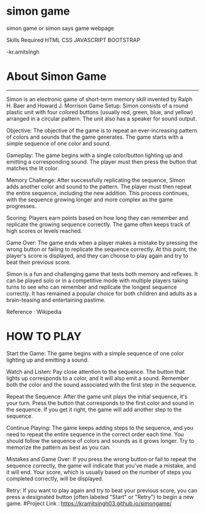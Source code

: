 # simon game
simon game or simon says game webpage

Skills Required
HTML CSS JAVASCRIPT BOOTSTRAP

-kr.amitsingh

# About Simon Game
-----------------------------
Simon is an electronic game of short-term memory skill invented by Ralph H. Baer and Howard J. Morrison
Game Setup: Simon consists of a round plastic unit with four colored buttons (usually red, green, blue, and yellow) arranged in a circular pattern. The unit also has a speaker for sound output.

Objective: The objective of the game is to repeat an ever-increasing pattern of colors and sounds that the game generates. The game starts with a simple sequence of one color and sound.

Gameplay: The game begins with a single color/button lighting up and emitting a corresponding sound. The player must then press the button that matches the lit color.

Memory Challenge: After successfully replicating the sequence, Simon adds another color and sound to the pattern. The player must then repeat the entire sequence, including the new addition. This process continues, with the sequence growing longer and more complex as the game progresses.

Scoring: Players earn points based on how long they can remember and replicate the growing sequence correctly. The game often keeps track of high scores or levels reached.

Game Over: The game ends when a player makes a mistake by pressing the wrong button or failing to replicate the sequence correctly. At this point, the player's score is displayed, and they can choose to play again and try to beat their previous score.

Simon is a fun and challenging game that tests both memory and reflexes. It can be played solo or in a competitive mode with multiple players taking turns to see who can remember and replicate the longest sequence correctly. It has remained a popular choice for both children and adults as a brain-teasing and entertaining pastime.

Reference : Wikipedia

# HOW TO PLAY

Start the Game: The game begins with a simple sequence of one color lighting up and emitting a sound.

Watch and Listen: Pay close attention to the sequence. The button that lights up corresponds to a color, and it will also emit a sound. Remember both the color and the sound associated with the first step in the sequence.

Repeat the Sequence: After the game unit plays the initial sequence, it's your turn. Press the button that corresponds to the first color and sound in the sequence. If you get it right, the game will add another step to the sequence.

Continue Playing: The game keeps adding steps to the sequence, and you need to repeat the entire sequence in the correct order each time. You should follow the sequence of colors and sounds as it grows longer. Try to memorize the pattern as best as you can.

Mistakes and Game Over: If you press the wrong button or fail to repeat the sequence correctly, the game will indicate that you've made a mistake, and it will end. Your score, which is usually based on the number of steps you completed correctly, will be displayed.

Retry: If you want to play again and try to beat your previous score, you can press a designated button (often labeled "Start" or "Retry") to begin a new game.
#Project Link : https://kramitsingh03.github.io/simongame/


